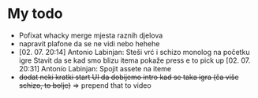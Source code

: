 # My todo
- Pofixat whacky merge mjesta raznih djelova
- napravit plafone da se ne vidi nebo hehehe
- [02. 07. 20:14] Antonio Labinjan: Steši vrć i schizo monolog na početku igre
Stavit da se kad smo blizu itema pokaže press e to pick up
[02. 07. 20:31] Antonio Labinjan: Spojit assete na iteme
- ~~dodat neki kratki start UI da dobijemo intro kad se taka igra (ča više schizo, to bolje)~~ => prepend that to video
